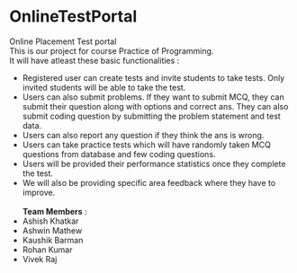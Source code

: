 # OnlineTestPortal
Online Placement Test portal<br>
This is our project for course Practice of Programming.<br>
It will have atleast these basic functionalities : 
* Registered user can create tests and invite students to take tests. Only invited students will be able to take the test.
* Users can also submit problems. If they want to submit MCQ, they can submit their question along with options and correct ans. They can also submit coding question by submitting the problem statement and test data.
* Users can also report any question if they think the ans is wrong.
* Users can take practice tests which will have randomly taken MCQ questions from database and few coding questions. 
* Users will be provided their performance statistics once they complete the test.
* We will also be providing specific area feedback where they have to improve. 
<br><br>
<b>Team Members</b> :
* Ashish Khatkar
* Ashwin Mathew
* Kaushik Barman
* Rohan Kumar
* Vivek Raj
